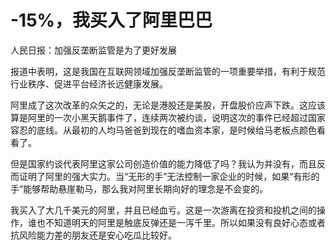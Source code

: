 # -15%，我买入了阿里巴巴

人民日报：加强反垄断监管是为了更好发展

报道中表明，这是我国在互联网领域加强反垄断监管的一项重要举措，有利于规范行业秩序、促进平台经济长远健康发展。

阿里成了这次改革的众矢之的，无论是港股还是美股，开盘股价应声下跌。这应该算是阿里的一次小黑天鹅事件了，连续两次被约谈，说明这次的事件已经超过国家容忍的底线。从最初的人均马爸爸到现在的嗜血资本家，是时候给马老板点颜色看看了。

但是国家约谈代表阿里这家公司创造价值的能力降低了吗？我认为并没有，而且反而证明了阿里的强大实力。当“无形的手”无法控制一家企业的时候，如果“有形的手”能够帮助悬崖勒马，那么我对阿里长期向好的理念是不会变的。

我买入了大几千美元的阿里，并且已经血亏。这是一次游离在投资和投机之间的操作，谁也不知道明天的阿里是触底反弹还是一泻千里。所以如果没有良好心态或者抗风险能力差的朋友还是安心吃瓜比较好。